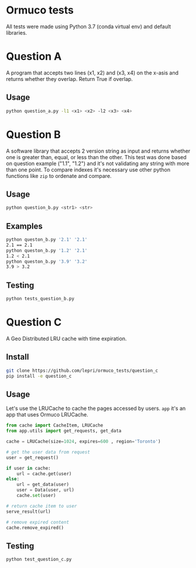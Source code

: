 # Ormuco tests

All tests were made using Python 3.7 (conda virtual env) and default libraries.


# Question A

A program that accepts two lines (x1, x2) and (x3, x4) on the x-asis and returns whether they overlap. 
Return True if overlap.


## Usage

```bash
python question_a.py -l1 <x1> <x2> -l2 <x3> <x4>
```

# Question B

A software library that accepts 2 version string as input and returns whether one is greater than, equal, or less than the other.
This test was done based on question example ("1.1", "1.2") and it's not validating any string with more than one point.
To compare indexes it's necessary use other python functions like `zip` to ordenate and compare.   

## Usage
```bash
python question_b.py <str1> <str>
```
## Examples
```bash
python queston_b.py '2.1' '2.1'
2.1 == 2.1
python queston_b.py '1.2' '2.1'
1.2 < 2.1
python queston_b.py '3.9' '3.2'
3.9 > 3.2
```

## Testing
```bash
python tests_question_b.py
```

# Question C

A Geo Distributed LRU cache with time expiration.

## Install

```bash
git clone https://github.com/lepri/ormuco_tests/question_c
pip install -e question_c
```

## Usage

Let's use the LRUCache to cache the pages accessed by users. `app` it's an app that uses Ormuco LRUCache.

```python
from cache import CacheItem, LRUCache
from app.utils import get_requests, get_data

cache = LRUCache(size=1024, expires=600 , region='Toronto')

# get the user data from request
user = get_request()

if user in cache:
    url = cache.get(user)
else:
    url = get_data(user)
    user = Data(user, url)
    cache.set(user)

# return cache item to user
serve_result(url)

# remove expired content
cache.remove_expired()

```

## Testing

```bash
python test_question_c.py
```